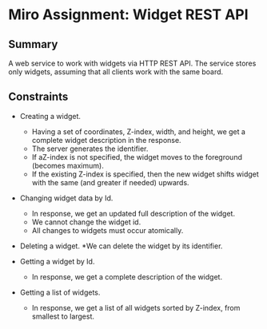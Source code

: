 # Miro Assignment: Widget REST API

## Summary
A web service to work with widgets via HTTP REST API. The service stores only widgets,
assuming that all clients work with the same board.

## Constraints
* Creating a widget. 
  * Having a set of coordinates, Z-index, width, and height, we get a complete widget description in the response. 
  * The server generates the identifier. 
  * If aZ-index is not specified, the widget moves to the foreground (becomes maximum). 
  * If the existing Z-index is specified, then the new widget shifts widget with the same (and greater if needed) upwards.
  
* Changing widget data by Id. 
  * In response, we get an updated full description of the widget. 
  * We cannot change the widget id. 
  * All changes to widgets must occur atomically.
  
* Deleting a widget. 
  *We can delete the widget by its identifier.

* Getting a widget by Id. 
  * In response, we get a complete description of the widget.

* Getting a list of widgets.
  * In response, we get a list of all widgets sorted by Z-index, from smallest to largest.
